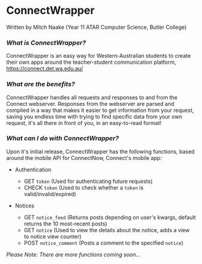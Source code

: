 # ConnectWrapper
Written by Mitch Naake (Year 11 ATAR Computer Science, Butler College)

### _What is ConnectWrapper?_  
ConnectWrapper is an easy way for Western-Australian students to create their own apps around the teacher-student communication platform, https://connect.det.wa.edu.au/  


### _What are the benefits?_
ConnectWrapper handles all requests and responses to and from the Connect webserver. Responses from the webserver are parsed and compiled in a way that makes it easier to get information from your request, saving you endless time with trying to find specific data from your own request, it's all there in front of you, in an easy-to-read format!  


### _What can I do with ConnectWrapper?_
Upon it's initial release, ConnectWrapper has the following functions, based around the mobile API for ConnectNow, Connect's mobile app:
- Authentication
  - GET `token` (Used for authenticating future requests)
  - CHECK `token` (Used to check whether a `token` is valid/invalid/expired)
  

- Notices
  - GET `notice_feed` (Returns posts depending on user's kwargs, default returns the 10 most-recent posts)
  - GET `notice` (Used to view the details about the notice, adds a view to notice view counter)
  - POST `notice_comment` (Posts a comment to the specified `notice`)

*Please Note: There are more functions coming soon...*
